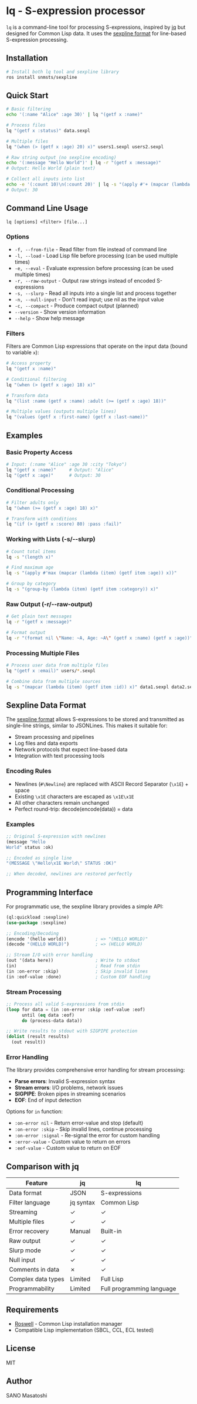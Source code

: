 # lq - S-expression processor

`lq` is a command-line tool for processing S-expressions, inspired by [jq](https://jqlang.org/) but designed for Common Lisp data. It uses the [sexpline format](FORMAT.md) for line-based S-expression processing.

## Installation

```bash
# Install both lq tool and sexpline library
ros install snmsts/sexpline

```

## Quick Start

```bash
# Basic filtering
echo '(:name "Alice" :age 30)' | lq "(getf x :name)"

# Process files
lq "(getf x :status)" data.sexpl

# Multiple files
lq "(when (> (getf x :age) 20) x)" users1.sexpl users2.sexpl

# Raw string output (no sexpline encoding)
echo '(:message "Hello World")' | lq -r "(getf x :message)"
# Output: Hello World (plain text)

# Collect all inputs into list
echo -e '(:count 10)\n(:count 20)' | lq -s "(apply #'+ (mapcar (lambda (item) (getf item :count)) x))"
# Output: 30
```

## Command Line Usage

```
lq [options] <filter> [file...]
```

### Options

- `-f, --from-file` - Read filter from file instead of command line
- `-l, --load` - Load Lisp file before processing (can be used multiple times)
- `-e, --eval` - Evaluate expression before processing (can be used multiple times)
- `-r, --raw-output` - Output raw strings instead of encoded S-expressions
- `-s, --slurp` - Read all inputs into a single list and process together
- `-n, --null-input` - Don't read input; use nil as the input value
- `-c, --compact` - Produce compact output (planned)
- `--version` - Show version information
- `--help` - Show help message

### Filters

Filters are Common Lisp expressions that operate on the input data (bound to variable `x`):

```bash
# Access property
lq "(getf x :name)"

# Conditional filtering
lq "(when (> (getf x :age) 18) x)"

# Transform data
lq "(list :name (getf x :name) :adult (>= (getf x :age) 18))"

# Multiple values (outputs multiple lines)
lq "(values (getf x :first-name) (getf x :last-name))"
```

## Examples

### Basic Property Access
```bash
# Input: (:name "Alice" :age 30 :city "Tokyo")
lq "(getf x :name)"     # Output: "Alice"
lq "(getf x :age)"      # Output: 30
```

### Conditional Processing
```bash
# Filter adults only
lq "(when (>= (getf x :age) 18) x)"

# Transform with conditions
lq "(if (> (getf x :score) 80) :pass :fail)"
```

### Working with Lists (-s/--slurp)
```bash
# Count total items
lq -s "(length x)"

# Find maximum age
lq -s "(apply #'max (mapcar (lambda (item) (getf item :age)) x))"

# Group by category
lq -s "(group-by (lambda (item) (getf item :category)) x)"
```

### Raw Output (-r/--raw-output)
```bash
# Get plain text messages
lq -r "(getf x :message)"

# Format output
lq -r "(format nil \"Name: ~A, Age: ~A\" (getf x :name) (getf x :age))"
```

### Processing Multiple Files
```bash
# Process user data from multiple files
lq "(getf x :email)" users/*.sexpl

# Combine data from multiple sources
lq -s "(mapcar (lambda (item) (getf item :id)) x)" data1.sexpl data2.sexpl
```

## Sexpline Data Format

The [sexpline format](FORMAT.md) allows S-expressions to be stored and transmitted as single-line strings, similar to JSONLines. This makes it suitable for:

- Stream processing and pipelines
- Log files and data exports  
- Network protocols that expect line-based data
- Integration with text processing tools

### Encoding Rules

- Newlines (`#\Newline`) are replaced with ASCII Record Separator (`\x1E`) + space
- Existing `\x1E` characters are escaped as `\x1E\x1E` 
- All other characters remain unchanged
- Perfect round-trip: decode(encode(data)) = data

### Examples

```lisp
;; Original S-expression with newlines
(message "Hello
World" status :ok)

;; Encoded as single line
"(MESSAGE \"Hello\x1E World\" STATUS :OK)"

;; When decoded, newlines are restored perfectly
```

## Programming Interface

For programmatic use, the sexpline library provides a simple API:

```lisp
(ql:quickload :sexpline)
(use-package :sexpline)

;; Encoding/Decoding
(encode '(hello world))           ; => "(HELLO WORLD)"
(decode "(HELLO WORLD)")          ; => (HELLO WORLD)

;; Stream I/O with error handling
(out '(data here))                ; Write to stdout
(in)                              ; Read from stdin
(in :on-error :skip)              ; Skip invalid lines
(in :eof-value :done)             ; Custom EOF handling
```

### Stream Processing

```lisp
;; Process all valid S-expressions from stdin
(loop for data = (in :on-error :skip :eof-value :eof)
      until (eq data :eof)
      do (process-data data))

;; Write results to stdout with SIGPIPE protection
(dolist (result results)
  (out result))
```

### Error Handling

The library provides comprehensive error handling for stream processing:

- **Parse errors**: Invalid S-expression syntax
- **Stream errors**: I/O problems, network issues  
- **SIGPIPE**: Broken pipes in streaming scenarios
- **EOF**: End of input detection

Options for `in` function:
- `:on-error nil` - Return error-value and stop (default)
- `:on-error :skip` - Skip invalid lines, continue processing
- `:on-error :signal` - Re-signal the error for custom handling
- `:error-value` - Custom value to return on errors
- `:eof-value` - Custom value to return on EOF

## Comparison with jq

| Feature | jq | lq |
|---------|----|----|
| Data format | JSON | S-expressions |  
| Filter language | jq syntax | Common Lisp |
| Streaming | ✓ | ✓ |
| Multiple files | ✓ | ✓ |
| Error recovery | Manual | Built-in |
| Raw output | ✓ | ✓ |
| Slurp mode | ✓ | ✓ |
| Null input | ✓ | ✓ |
| Comments in data | ✗ | ✓ |
| Complex data types | Limited | Full Lisp |
| Programmability | Limited | Full programming language |

## Requirements

- [Roswell](https://github.com/roswell/roswell) - Common Lisp installation manager
- Compatible Lisp implementation (SBCL, CCL, ECL tested)

## License

MIT

## Author

SANO Masatoshi

